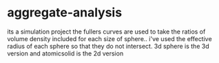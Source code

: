 # aggregate-analysis
its a simulation project
the fullers curves are used to take the ratios of volume density included for each size of sphere..
i've used the effective radius of each sphere so that they do not intersect.
3d sphere is the 3d version and atomicsolid is the 2d version
